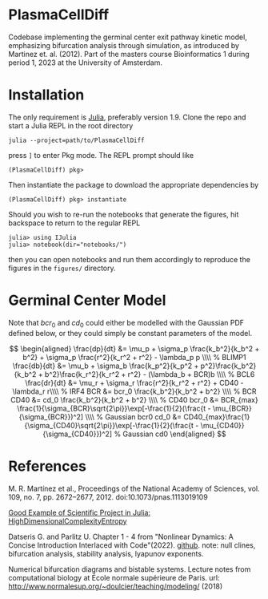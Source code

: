 # PlasmaCellDiff

Codebase implementing the germinal center exit pathway kinetic model, emphasizing bifurcation analysis through simulation, as introduced by Martinez et. al. (2012). Part of the masters course Bioinformatics 1 during period 1, 2023 at the University of Amsterdam.

# Installation

The only requirement is [Julia](https://julialang.org/), preferably version 1.9. Clone the repo and start a Julia REPL in the root directory

```shell
julia --project=path/to/PlasmaCellDiff
```

press `]` to enter Pkg mode. The REPL prompt should like

```shell
(PlasmaCellDiff) pkg>
```

Then instantiate the package to download the appropriate dependencies by

```shell
(PlasmaCellDiff) pkg> instantiate
```

Should you wish to re-run the notebooks that generate the figures, hit backspace to return to the regular REPL

```shell
julia> using IJulia
julia> notebook(dir="notebooks/")
```

then you can open notebooks and run them accordingly to reproduce the figures
in the `figures/` directory.

# Germinal Center Model

Note that $bcr_0$ and $cd_0$ could either be modelled with the Gaussian PDF
defined below, or they could simply be constant parameters of the model.

$$
\begin{aligned}
\frac{dp}{dt} &= \mu_p + \sigma_p \frac{k_b^2}{k_b^2 + b^2} + \sigma_p \frac{r^2}{k_r^2 + r^2} - \lambda_p p \\\\ % BLIMP1
\frac{db}{dt} &= \mu_b + \sigma_b \frac{k_p^2}{k_p^2 + p^2}\frac{k_b^2}{k_b^2 + b^2}\frac{k_r^2}{k_r^2 + r^2} - (\lambda_b + BCR)b \\\\ % BCL6
\frac{dr}{dt} &= \mu_r + \sigma_r \frac{r^2}{k_r^2 + r^2} + CD40 - \lambda_r r\\\\ % IRF4
BCR &= bcr_0 \frac{k_b^2}{k_b^2 + b^2} \\\\ % BCR
CD40 &= cd_0 \frac{k_b^2}{k_b^2 + b^2} \\\\ % CD40
bcr_0 &= BCR_{max} \frac{1}{\sigma_{BCR}\sqrt{2\pi}}\exp[-\frac{1}{2}(\frac{t - \mu_{BCR}}{\sigma_{BCR}})^2] \\\\ % Gaussian bcr0
cd_0 &= CD40_{max}\frac{1}{\sigma_{CD40}\sqrt{2\pi}}\exp[-\frac{1}{2}(\frac{t - \mu_{CD40}}{\sigma_{CD40}})^2] % Gaussian cd0
\end{aligned}
$$

# References

M. R. Martínez et al., Proceedings of the National Academy of Sciences, vol. 109, no. 7, pp. 2672–2677, 2012. doi:10.1073/pnas.1113019109

[Good Example of  Scientific Project in Julia: HighDimensionalComplexityEntropy](https://github.com/ikottlarz/HighDimensionalComplexityEntropy)

Datseris G. and Parlitz U. Chapter 1 - 4 from "Nonlinear Dynamics: A Concise Introduction Interlaced with Code"(2022). [github](https://github.com/JuliaDynamics/NonlinearDynamicsTextbook/tree/master). note: null clines, bifurcation analysis, stability analysis, lyapunov exponents.

Numerical bifurcation diagrams and bistable systems. Lecture notes from
computational biology at École normale supérieure de Paris.
url: http://www.normalesup.org/~doulcier/teaching/modeling/ (2018)
